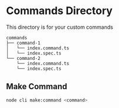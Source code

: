 # Commands Directory

This directory is for your custom commands

```
commands
├── command-1
│   └── index.command.ts
│   └── index.spec.ts
└── command-2
    └── index.command.ts
    └── index.spec.ts
```

## Make Command

```bash
node cli make:command <command>
```